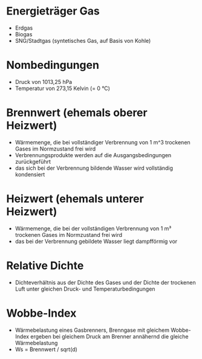 # Energieträger Gas
- Erdgas
- Biogas
- SNG/Stadtgas (syntetisches Gas, auf Basis von Kohle) 

# Nombedingungen
- Druck von 1013,25 hPa
- Temperatur von 273,15 Kelvin (= 0 °C)

# Brennwert (ehemals oberer Heizwert)
- Wärmemenge, die bei vollständiger Verbrennung von 1 m^3 trockenen Gases im Normzustand frei wird
- Verbrennungsprodukte werden auf die Ausgangsbedingungen zurückgeführt
- das sich bei der Verbrennung bildende Wasser wird vollständig kondensiert

# Heizwert (ehemals unterer Heizwert)
- Wärmemenge, die bei der vollständigen Verbrennung von 1 m³ trockenen Gases im Normzustand frei wird
- das bei der Verbrennung gebildete Wasser liegt dampfförmig vor

# Relative Dichte
- Dichteverhältnis aus der Dichte des Gases und der Dichte der trockenen Luft unter gleichen Druck- und Temperaturbedingungen

# Wobbe-Index
- Wärmebelastung eines Gasbrenners, Brenngase mit gleichem Wobbe-Index ergeben bei gleichem Druck am Brenner annähernd die gleiche Wärmebelastung
- Ws =  Brennwert / sqrt(d)